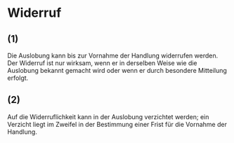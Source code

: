 # Widerruf



## (1)

 Die Auslobung kann bis zur Vornahme der Handlung widerrufen werden. Der Widerruf ist nur wirksam, wenn er in derselben Weise wie die Auslobung bekannt gemacht wird oder wenn er durch besondere Mitteilung erfolgt.

## (2)

 Auf die Widerruflichkeit kann in der Auslobung verzichtet werden; ein Verzicht liegt im Zweifel in der Bestimmung einer Frist für die Vornahme der Handlung. 

